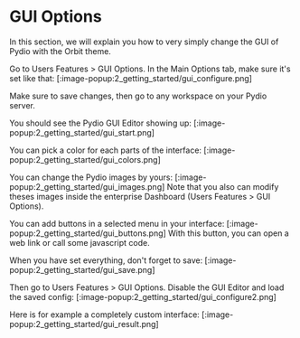 # GUI Options

In this section, we will explain you how to very simply change the GUI of Pydio with the Orbit theme.

Go to Users Features > GUI Options.
In the Main Options tab, make sure it's set like that:
[:image-popup:2_getting_started/gui_configure.png]

Make sure to save changes, then go to any workspace on your Pydio server.

You should see the Pydio GUI Editor showing up:
[:image-popup:2_getting_started/gui_start.png]


You can pick a color for each parts of the interface:
[:image-popup:2_getting_started/gui_colors.png]


You can change the Pydio images by yours:
[:image-popup:2_getting_started/gui_images.png]
Note that you also can modify theses images inside the enterprise Dashboard (Users Features > GUI Options).



You can add buttons in a selected menu in your interface:
[:image-popup:2_getting_started/gui_buttons.png]
With this button, you can open a web link or call some javascript code.


When you have set everything, don't forget to save:
[:image-popup:2_getting_started/gui_save.png]

Then go to Users Features > GUI Options. Disable the GUI Editor and load the saved config:
[:image-popup:2_getting_started/gui_configure2.png]

Here is for example a completely custom interface:
[:image-popup:2_getting_started/gui_result.png]
